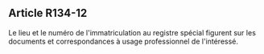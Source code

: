 Article R134-12
----
Le lieu et le numéro de l'immatriculation au registre spécial figurent sur les
documents et correspondances à usage professionnel de l'intéressé.

